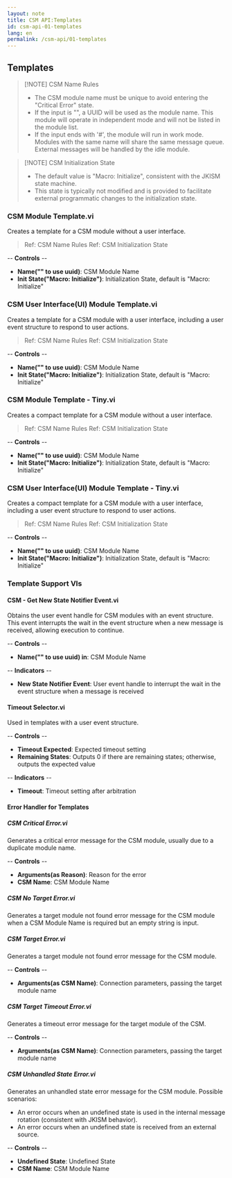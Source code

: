 ```yaml
---
layout: note
title: CSM API:Templates
id: csm-api-01-templates
lang: en
permalink: /csm-api/01-templates
---
```


## Templates

> [!NOTE] CSM Name Rules
> - The CSM module name must be unique to avoid entering the "Critical Error" state.
> - If the input is "", a UUID will be used as the module name. This module will operate in independent mode and will not be listed in the module list.
> - If the input ends with '#', the module will run in work mode. Modules with the same name will share the same message queue. External messages will be handled by the idle module.

> [!NOTE] CSM Initialization State
> - The default value is "Macro: Initialize", consistent with the JKISM state machine.
> - This state is typically not modified and is provided to facilitate external programmatic changes to the initialization state.

### CSM Module Template.vi

Creates a template for a CSM module without a user interface.

> Ref: CSM Name Rules
> Ref: CSM Initialization State

-- <b>Controls</b> --
- <b>Name("" to use uuid)</b>: CSM Module Name
- <b>Init State("Macro: Initialize")</b>: Initialization State, default is "Macro: Initialize"

### CSM User Interface(UI) Module Template.vi

Creates a template for a CSM module with a user interface, including a user event structure to respond to user actions.

> Ref: CSM Name Rules
> Ref: CSM Initialization State

-- <b>Controls</b> --
- <b>Name("" to use uuid)</b>: CSM Module Name
- <b>Init State("Macro: Initialize")</b>: Initialization State, default is "Macro: Initialize"

### CSM Module Template - Tiny.vi

Creates a compact template for a CSM module without a user interface.

> Ref: CSM Name Rules
> Ref: CSM Initialization State

-- <b>Controls</b> --
- <b>Name("" to use uuid)</b>: CSM Module Name
- <b>Init State("Macro: Initialize")</b>: Initialization State, default is "Macro: Initialize"

### CSM User Interface(UI) Module Template - Tiny.vi

Creates a compact template for a CSM module with a user interface, including a user event structure to respond to user actions.

> Ref: CSM Name Rules
> Ref: CSM Initialization State

-- <b>Controls</b> --
- <b>Name("" to use uuid)</b>: CSM Module Name
- <b>Init State("Macro: Initialize")</b>: Initialization State, default is "Macro: Initialize"

### Template Support VIs

#### CSM - Get New State Notifier Event.vi

Obtains the user event handle for CSM modules with an event structure. This event interrupts the wait in the event structure when a new message is received, allowing execution to continue.

-- <b>Controls</b> --
- <b>Name("" to use uuid) in</b>: CSM Module Name

-- <b>Indicators</b> --
- <b>New State Notifier Event</b>: User event handle to interrupt the wait in the event structure when a message is received

#### Timeout Selector.vi

Used in templates with a user event structure.

-- <b>Controls</b> --
- <b>Timeout Expected</b>: Expected timeout setting
- <b>Remaining States</b>: Outputs 0 if there are remaining states; otherwise, outputs the expected value

-- <b>Indicators</b> --
- <b>Timeout</b>: Timeout setting after arbitration

#### Error Handler for Templates

##### CSM Critical Error.vi

Generates a critical error message for the CSM module, usually due to a duplicate module name.

-- <b>Controls</b> --
- <b>Arguments(as Reason)</b>: Reason for the error
- <b>CSM Name</b>: CSM Module Name

##### CSM No Target Error.vi

Generates a target module not found error message for the CSM module when a CSM Module Name is required but an empty string is input.

##### CSM Target Error.vi

Generates a target module not found error message for the CSM module.

-- <b>Controls</b> --
- <b>Arguments(as CSM Name)</b>: Connection parameters, passing the target module name

##### CSM Target Timeout Error.vi

Generates a timeout error message for the target module of the CSM.

-- <b>Controls</b> --
- <b>Arguments(as CSM Name)</b>: Connection parameters, passing the target module name

##### CSM Unhandled State Error.vi

Generates an unhandled state error message for the CSM module. Possible scenarios:
- An error occurs when an undefined state is used in the internal message rotation (consistent with JKISM behavior).
- An error occurs when an undefined state is received from an external source.

-- <b>Controls</b> --
- <b>Undefined State</b>: Undefined State
- <b>CSM Name</b>: CSM Module Name
